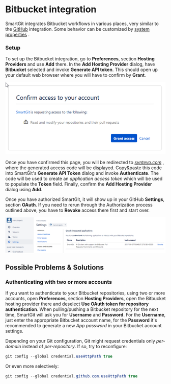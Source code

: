 # Bitbucket integration

SmartGit integrates Bitbucket workflows in various places, very similar
to the
[GitHub](GitHub-integration.md#GitHubintegration-github)
integration. Some behavior can be customized by [system properties](System-Properties.md#SystemProperties-properties.bitbucket)
.

### Setup

To set up the Bitbucket integration, go to **Preferences**, section
**Hosting Providers** and use **Add** there. In the **Add Hosting
Provider** dialog, have **Bitbucket** selected and invoke **Generate API
token**. This should open up your default web browser where you will
have to confirm by **Grant**.

![](attachments/16547941/16547943.png)

Once you have confirmed this page, you will be redirected to
*[syntevo.com](http://syntevo.com)* , where the generated access code
will be displayed. Copy&paste this code into SmartGit's **Generate API
Token** dialog and invoke **Authenticate**. The code will be used to
create an *application access token* which will be used to populate the
**Token** field. Finally, confirm the **Add Hosting Provider** dialog
using **Add**.

Once you have authorized SmartGit, it will show up in your GitHub
**Settings**, section **OAuth**. If you need to rerun through the
Authorization process outlined above, you have to **Revoke** access
there first and start over.

![](attachments/16547941/16547942.png)

## Possible Problems & Solutions

### Authenticating with two or more accounts

If you want to authenticate to your Bitbucket repositories, using two or
more accounts, open **Preferences**, section **Hosting Providers**, open
the Bitbucket hosting provider there and deselect **Use OAuth token for
repository authentication**. When pulling/pushing a Bitbucket repository
for the next time, SmartGit will ask you for **Username** and
**Password**. For the **Username**, just enter the appropriate Bitbucket
account name, for the **Password** it's recommended to generate a new
*App password* in your Bitbucket account settings.

Depending on your Git configuration, Git might request credentials only
*per-domain* instead of *per-repository*. If so, try to reconfigure:



``` java
git config --global credential.useHttpPath true
```



Or even more selectively:



``` java
git config --global credential.github.com.useHttpPath true
```





